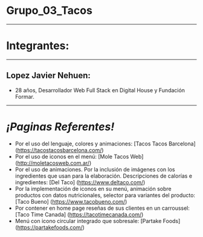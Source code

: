 # Grupo_03_Tacos
---
# Integrantes:
---
## Lopez Javier Nehuen:
- 28 años, Desarrollador Web Full Stack en Digital House y Fundación Formar.
---




# ***¡Paginas Referentes!***

* Por el uso del lenguaje, colores y animaciones: [Tacos Tacos Barcelona] (https://tacostacosbarcelona.com/)
* Por el uso de iconos en el menú: [Mole Tacos Web] (http://moletacosweb.com.ar/)
* Por el uso de animaciones. Por la inclusión de imágenes con los ingredientes que usan para la elaboración. Descripciones de calorías e ingredientes: [Del Taco] (https://www.deltaco.com/)
* Por la implementación de iconos en su menú, animación sobre productos con datos nutricionales, selector para variantes del producto: [Taco Bueno] (https://www.tacobueno.com/)
* Por contener en home page reseñas de sus clientes en un carroussel: [Taco Time Canada]
(https://tacotimecanada.com/)
* Menú con icono circular integrado que sobresale: [Partake Foods] (https://partakefoods.com/)
